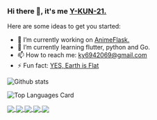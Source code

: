 ### Hi there 👋, it's me [Y-KUN-21.](https://y-kun-21.github.io/)

<!--
**Y-KUN-21/y-kun-21** is a ✨ _special_ ✨ repository because its `README.md` (this file) appears on your GitHub profile.-->

Here are some ideas to get you started:

- 🔭 I’m currently working on [AnimeFlask.](https://github.com/Y-KUN-21/animeflask)
- 🌱 I’m currently learning flutter, python and Go.
- 📫 How to reach me: ky6942069@gmail.com
- ⚡ Fun fact: [YES, Earth is Flat](https://i.kym-cdn.com/photos/images/original/001/383/084/c98.gif)


![Github stats](https://github-readme-stats.vercel.app/api?username=y-kun-21&hide=contribs,prs&theme=synthwave&show_icons=true&count_private=true)

![Top Languages Card](https://github-readme-stats.vercel.app/api/top-langs/?username=y-kun-21&theme=synthwave&layout=compact)


<a href="https://github.com/Y-KUN-21/animeflask">
  <img align="center" src="https://github-readme-stats.vercel.app/api/pin/?username=y-kun-21&repo=animeflask&theme=synthwave" />
</a>
<a href="https://github.com/Y-KUN-21/HireMeApp2">
  <img align="center" src="https://github-readme-stats.vercel.app/api/pin/?username=y-kun-21&repo=HireMeApp2&theme=synthwave" />
</a>
<a href="https://github.com/Y-KUN-21/Baajaar">
  <img align="center" src="https://github-readme-stats.vercel.app/api/pin/?username=y-kun-21&repo=Baajaar&theme=synthwave" />
</a>
<a href="https://github.com/Y-KUN-21/animey">
  <img align="center" src="https://github-readme-stats.vercel.app/api/pin/?username=y-kun-21&repo=animey&theme=synthwave" />
</a>
<a href="https://github.com/Y-KUN-21/golang_scrapper">
  <img align="center" src="https://github-readme-stats.vercel.app/api/pin/?username=y-kun-21&repo=golang_scrapper&theme=synthwave" />
</a>
